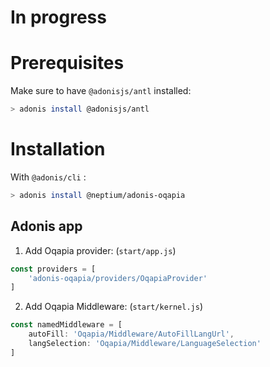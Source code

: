 # In progress

# Prerequisites

Make sure to have `@adonisjs/antl` installed:
```bash
> adonis install @adonisjs/antl
```

# Installation

With `@adonis/cli` :
```bash
> adonis install @neptium/adonis-oqapia
```

## Adonis app

1. Add Oqapia provider: (`start/app.js`)
```js
const providers = [
    'adonis-oqapia/providers/OqapiaProvider'
]
```

2. Add Oqapia Middleware: (`start/kernel.js`)
```js
const namedMiddleware = [
    autoFill: 'Oqapia/Middleware/AutoFillLangUrl',
    langSelection: 'Oqapia/Middleware/LanguageSelection'
]
```